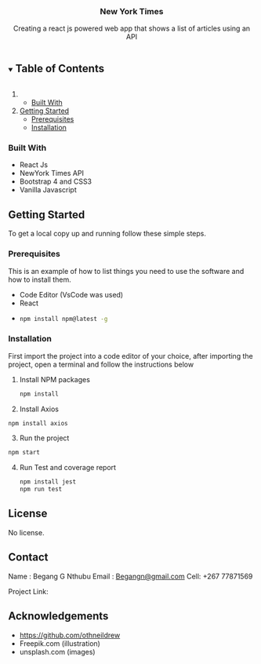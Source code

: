 <!-- PROJECT LOGO -->
<br />

  <h3 align="center">New York Times</h3>

  <p align="center">
    Creating a react js powered web app that shows a list of articles using an API 
    <br />
  
  </p>
</p>



<!-- TABLE OF CONTENTS -->
<details open="open">
  <summary><h2 style="display: inline-block">Table of Contents</h2></summary>
  <ol>
    <li>
      <ul>
        <li><a href="#built-with">Built With</a></li>
      </ul>
    </li>
    <li>
      <a href="#getting-started">Getting Started</a>
      <ul>
        <li><a href="#prerequisites">Prerequisites</a></li>
        <li><a href="#installation">Installation</a></li>
      </ul>
    </li>
    
  </ol>
</details>




### Built With

* React Js
* NewYork Times API
* Bootstrap 4 and CSS3
* Vanilla Javascript



<!-- GETTING STARTED -->
## Getting Started

To get a local copy up and running follow these simple steps.

### Prerequisites

This is an example of how to list things you need to use the software and how to install them.
* Code Editor (VsCode was used)
* React
* 
  ```sh
  npm install npm@latest -g
  ```

### Installation

First import the project into a code editor of your choice, after importing the project, open a terminal and follow the instructions below

1. Install NPM packages
   ```sh
   npm install
   ```
 2. Install Axios
   ```sh
   npm install axios
   ```
   3. Run the project
   ```sh
   npm start
   ```
 
4. Run Test and coverage report
   ```sh
   npm install jest
   npm run test
   ``` 
   



<!-- LICENSE -->
## License
No license. 



<!-- CONTACT -->
## Contact

Name :  Begang G Nthubu
Email : Begangn@gmail.com
Cell: +267 77871569

Project Link: 



<!-- ACKNOWLEDGEMENTS -->
## Acknowledgements

* https://github.com/othneildrew
* Freepik.com (illustration)
* unsplash.com (images)



